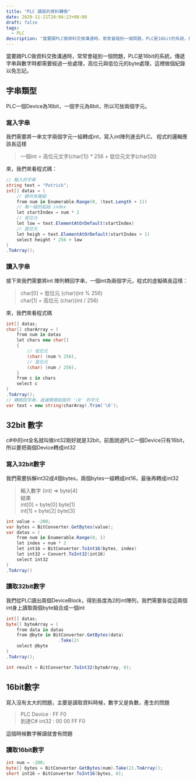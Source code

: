 ```yaml
---
title: "PLC 讀寫的資料轉換"
date: 2020-11-21T20:04:23+08:00
draft: false
tags:
  - PLC
description: "當要跟PLC做資料交換溝通時，常常會碰到一個問題，PLC是16bit的系統，傳遞字串與數字時都需要經過一些處理，高位元與低位元的byte處理，這裡做個紀錄以免忘記。"
---
```

當要跟PLC做資料交換溝通時，常常會碰到一個問題，PLC是16bit的系統，傳遞字串與數字時都需要經過一些處理，高位元與低位元的byte處理，這裡做個紀錄以免忘記。

## 字串類型
PLC一個Device為16bit，一個字元為8bit，所以可放兩個字元。
### 寫入字串
我們需要將一串文字兩個字元一組轉成int，寫入int陣列進去PLC。
程式的邏輯應該長這樣

> 一個int = 高位元文字(char[1]) * 256 + 低位元文字(char[0])

來，我們來看程式碼：
``` cs
// 輸入的字串
string text = "Patrick";
int[] datas = (
    // 總共有幾組
    from num in Enumerable.Range(0, (text.Length + 1))
    // 每一組的起始 index
    let startIndex = num * 2
    // 低位元
    let low = text.ElementAtOrDefault(startIndex)
    // 高位元
    let heigh = text.ElementAtOrDefault(startIndex + 1)
    select height * 256 + low
)
.ToArray();
```

### 讀入字串
接下來我們需要將int 陣列轉回字串，一個int為兩個字元，程式的虛擬碼長這樣：

> char[0] = 低位元 (char)(int % 256)  
> char[1] = 高位元 (char)(int / 256)  

來，我們來看程式碼
``` cs
int[] datas;
char[] charArray = (
    from num in datas
    let chars new char[]
    {
        // 低位元
        (char) (num % 256),
        // 高位元
        (char) (num / 256),
    }
    from c in chars
    select c
)
.ToArray();
// 轉換回字串，過濾開頭結尾的 '\0' 的字元
var text = new string(charAray).Trim('\0');
```

## 32bit 數字
c#中的int全名就叫做int32剛好就是32bit，前面說過PLC一個Device只有16bit，所以要把兩個Device轉成int32
### 寫入32bit數字
我們需要拆解int32成4個bytes，兩個bytes一組轉成int16，最後再轉成int32
> 輸入數字 (int) => byte[4]  
> 結果  
> int[0] = byte[0] byte[1]  
> int[1] = byte[2] byte[3]  

``` cs
int value = -200;
var bytes = BitConverter.GetBytes(value);
var datas = (
    from num in Enumerable.Range(0, 1)
    let index = num * 2
    let int16 = BitConverter.ToInt16(bytes, index)
    let int32 = Convert.ToInt32(int16)
    select int32
)
.ToArray()
```

### 讀取32bit數字
我們從PLC讀出兩個DeviceBlock，得到長度為2的int陣列，我們需要各從這兩個int身上讀取兩個byte組合成一個int
```cs
int[] datas;
byte[] byteArray = (
    from data in datas
    from @byte in BitConverter.GetBytes(data)
                    .Take(2)
    select @byte
)
.ToArray();

int result = BitConverter.ToInt32(byteArray, 0);
```

## 16bit數字
寫入沒有太大的問題，主要是讀取資料時候，數字又是負數，產生的問題

> PLC Device  :       FF F0  
> 到達C# int32 : 00 00 FF F0  

這個時候數字解讀就會有問題
### 讀取16bit數字
``` cs
int num = -200;
byte[] bytes = BitConverter.GetBytes(num).Take(2).ToArray();
short int16 = BitConverter.ToInt16(bytes, 0);
```